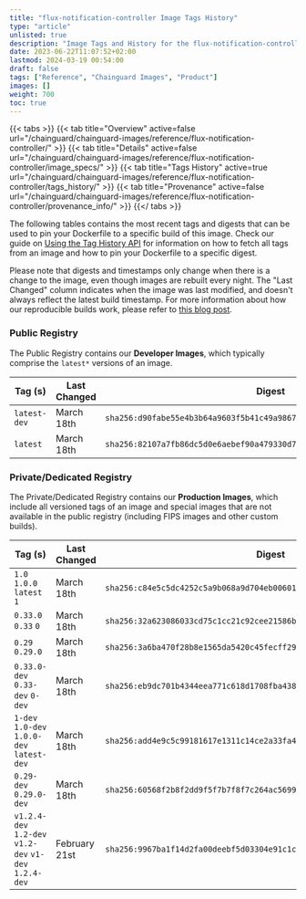 ```yaml
---
title: "flux-notification-controller Image Tags History"
type: "article"
unlisted: true
description: "Image Tags and History for the flux-notification-controller Chainguard Image"
date: 2023-06-22T11:07:52+02:00
lastmod: 2024-03-19 00:54:00
draft: false
tags: ["Reference", "Chainguard Images", "Product"]
images: []
weight: 700
toc: true
---
```


{{< tabs >}}
{{< tab title="Overview" active=false url="/chainguard/chainguard-images/reference/flux-notification-controller/" >}}
{{< tab title="Details" active=false url="/chainguard/chainguard-images/reference/flux-notification-controller/image_specs/" >}}
{{< tab title="Tags History" active=true url="/chainguard/chainguard-images/reference/flux-notification-controller/tags_history/" >}}
{{< tab title="Provenance" active=false url="/chainguard/chainguard-images/reference/flux-notification-controller/provenance_info/" >}}
{{</ tabs >}}

The following tables contains the most recent tags and digests that can be used to pin your Dockerfile to a specific build of this image. Check our guide on [Using the Tag History API](/chainguard/chainguard-images/using-the-tag-history-api/) for information on how to fetch all tags from an image and how to pin your Dockerfile to a specific digest.

Please note that digests and timestamps only change when there is a change to the image, even though images are rebuilt every night. The "Last Changed" column indicates when the image was last modified, and doesn't always reflect the latest build timestamp. For more information about how our reproducible builds work, please refer to [this blog post](https://www.chainguard.dev/unchained/reproducing-chainguards-reproducible-image-builds).

### Public Registry
The Public Registry contains our **Developer Images**, which typically comprise the `latest*` versions of an image.

| Tag (s)       | Last Changed | Digest                                                                    |
|---------------|--------------|---------------------------------------------------------------------------|
|  `latest-dev` | March 18th   | `sha256:d90fabe55e4b3b64a9603f5b41c49a9867c764f5e9637d2dbf460cd710742bfe` |
|  `latest`     | March 18th   | `sha256:82107a7fb86dc5d0e6aebef90a479330d73c924cc37bfaf7a28e5fcea1380484` |


### Private/Dedicated Registry
The Private/Dedicated Registry contains our **Production Images**, which include all versioned tags of an image and special images that are not available in the public registry (including FIPS images and other custom builds).

| Tag (s)                                                 | Last Changed  | Digest                                                                    |
|---------------------------------------------------------|---------------|---------------------------------------------------------------------------|
|  `1.0` `1.0.0` `latest` `1`                             | March 18th    | `sha256:c84e5c5dc4252c5a9b068a9d704eb006010100c4fe96743306fceaf082ff9682` |
|  `0.33.0` `0.33` `0`                                    | March 18th    | `sha256:32a623086033cd75c1cc21c92cee21586bb8a042908c3d1974ab35e87517c1f2` |
|  `0.29` `0.29.0`                                        | March 18th    | `sha256:3a6ba470f28b8e1565da5420c45fecff293b4794c722785e8dc80b53df0c77be` |
|  `0.33.0-dev` `0.33-dev` `0-dev`                        | March 18th    | `sha256:eb9dc701b4344eea771c618d1708fba438366c93b58b22c688dd2253f4d1fc06` |
|  `1-dev` `1.0-dev` `1.0.0-dev` `latest-dev`             | March 18th    | `sha256:add4e9c5c99181617e1311c14ce2a33fa4191ea6f04df4b4ef53ef2ad6bfcde1` |
|  `0.29-dev` `0.29.0-dev`                                | March 18th    | `sha256:60568f2b8f2dd9f5f7b7f8f7c264ac56992ea50ed8d23cabf28e8535b5aa0297` |
|  `v1.2.4-dev` `1.2-dev` `v1.2-dev` `v1-dev` `1.2.4-dev` | February 21st | `sha256:9967ba1f14d2fa00deebf5d03304e91c1c35b69bef94777f72597ca9ee8a8588` |

